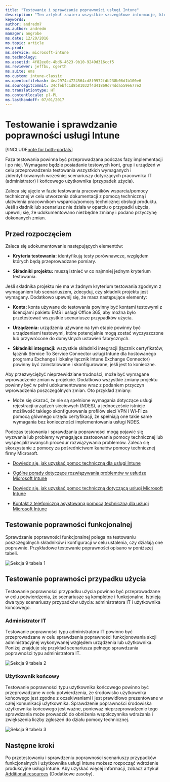 ```yaml
---
title: "Testowanie i sprawdzanie poprawności usługi Intune"
description: "Ten artykuł zawiera wszystkie szczegółowe informacje, które należy wziąć pod uwagę podczas testowania i sprawdzania poprawności opartego tylko na chmurze rozwiązania Intune w środowisku."
keywords: 
author: andredm7
ms.author: andredm
manager: angrobe
ms.date: 12/20/2016
ms.topic: article
ms.prod: 
ms.service: microsoft-intune
ms.technology: 
ms.assetid: 4f82ee0c-4bd6-4623-9b10-9249d316ccf5
ms.reviewer: jeffbu, cgerth
ms.suite: ems
ms.custom: intune-classic
ms.openlocfilehash: 4ea2974c4724564cd8f9972fdb238b06d1b100e6
ms.sourcegitcommit: 34cfebfc1d8b81032f4d41869d74dda559e677e2
ms.translationtype: HT
ms.contentlocale: pl-PL
ms.lasthandoff: 07/01/2017
---
```

# <a name="intune-testing-and-validation"></a>Testowanie i sprawdzanie poprawności usługi Intune

[!INCLUDE[note for both-portals](./includes/note-for-both-portals.md)]

Faza testowania powinna być przeprowadzana podczas fazy implementacji i po niej. Wymagane będzie posiadanie testowych kont, grup i urządzeń w celu przeprowadzenia testowania wszystkich wymaganych i zidentyfikowanych wcześniej scenariuszy dotyczących pracownika IT (administrator) i końcowego użytkownika (przypadek użycia).

Zaleca się ujęcie w fazie testowania pracowników wsparcia/pomocy technicznej w celu utworzenia dokumentacji z pomocą techniczną i ułatwienia pracownikom wsparcia/pomocy technicznej obsługi produktu. Jeśli składnik lub scenariusz nie działa w oparciu o przypadki użycia, upewnij się, że udokumentowano niezbędne zmiany i podano przyczynę dokonanych zmian.

## <a name="before-you-begin"></a>Przed rozpoczęciem

Zaleca się udokumentowanie następujących elementów:

-   **Kryteria testowania:** identyfikują testy porównawcze, względem których będą przeprowadzane pomiary.

-   **Składniki projektu:** muszą istnieć w co najmniej jednym kryterium testowania.

Jeśli składnika projektu nie ma w żadnym kryterium testowania zgodnym z wymaganiem lub scenariuszem, zdecyduj, czy składnik projektu jest wymagany. Dodatkowo upewnij się, że masz następujące elementy:

-   **Konta:** konta używane do testowania powinny być kontami testowymi z licencjami pakietu EMS i usługi Office 365, aby można było przetestować wszystkie scenariusze przypadków użycia.

-   **Urządzenia:** urządzenia używane na tym etapie powinny być urządzeniami testowymi, które potencjalnie mogą zostać wyczyszczone lub przywrócone do domyślnych ustawień fabrycznych.

-   **Składniki integracji:** wszystkie składniki integracji (łącznik certyfikatów, łącznik Service To Service Connector usługi Intune dla hostowanego programu Exchange i lokalny łącznik Intune Exchange Connector) powinny być zainstalowane i skonfigurowane, jeśli jest to konieczne.

Aby przezwyciężyć nieprzewidziane trudności, może być wymagane wprowadzenie zmian w projekcie. Dodatkowo wszystkie zmiany projektu powinny być w pełni udokumentowane wraz z podaniem przyczyn wprowadzenia poszczególnych zmian. Oto przykład zmiany:

-   Może się okazać, że nie są spełnione wymagania dotyczące usługi rejestracji urządzeń sieciowych (NDES), a jednocześnie istnieje możliwość takiego skonfigurowania profilów sieci VPN i Wi-Fi za pomocą głównego urzędu certyfikacji, że spełniają one takie same wymagania bez konieczności implementowania usługi NDES.

Podczas testowania i sprawdzania poprawności mogą pojawić się wyzwania lub problemy wymagające zastosowania pomocy technicznej lub wyspecjalizowanych procedur rozwiązywania problemów. Zaleca się skorzystanie z pomocy za pośrednictwem kanałów pomocy technicznej firmy Microsoft.

-   [Dowiedz się, jak uzyskać pomoc techniczną dla usługi Intune](/intune-classic/troubleshoot/how-to-get-support-for-microsoft-intune)

-   [Ogólne porady dotyczące rozwiązywania problemów w usłudze Microsoft Intune](/intune-classic/troubleshoot/general-troubleshooting-tips-for-microsoft-intune)

-   [Dowiedz się, jak uzyskać pomoc techniczną dotyczącą usługi Microsoft Intune](/intune-classic/troubleshoot/how-to-get-support-for-microsoft-intune)

-   [Kontakt z telefoniczną asystowaną pomocą techniczną dla usługi Microsoft Intune](/intune-classic/troubleshoot/contact-assisted-phone-support-for-microsoft-intune)

## <a name="functional-validation-testing"></a>Testowanie poprawności funkcjonalnej

Sprawdzanie poprawności funkcjonalnej polega na testowaniu poszczególnych składników i konfiguracji w celu ustalenia, czy działają one poprawnie. Przykładowe testowanie poprawności opisano w poniższej tabeli.

![Sekcja 9 tabela 1](./media/section-9-image-1-table.PNG)

## <a name="use-case-validation-testing"></a>Testowanie poprawności przypadku użycia

Testowanie poprawności przypadku użycia powinno być przeprowadzane w celu potwierdzenia, że scenariusze są kompletne i funkcjonalne. Istnieją dwa typy scenariuszy przypadków użycia: administratora IT i użytkownika końcowego.

### <a name="it-admin"></a>Administrator IT

Testowanie poprawności typu administratora IT powinno być przeprowadzane w celu sprawdzenia poprawności funkcjonowania akcji administracyjnej wykonywanej względem urządzenia lub użytkownika. Poniżej znajduje się przykład scenariusza pełnego sprawdzania poprawności typu administratora IT.

![Sekcja 9 tabela 2](./media/section-9-image-2-table.PNG)

### <a name="end-user"></a>Użytkownik końcowy

Testowanie poprawności typu użytkownika końcowego powinno być przeprowadzane w celu potwierdzenia, że środowisko użytkownika końcowego jest zgodne z oczekiwaniami i jest prawidłowo prezentowane w całej komunikacji użytkownika. Sprawdzenie poprawności środowiska użytkownika końcowego jest ważne, ponieważ nieprzeprowadzenie tego sprawdzania może prowadzić do obniżenia współczynnika wdrażania i zwiększenia liczby zgłoszeń do działu pomocy technicznej.

![Sekcja 9 tabela 3](./media/section-9-image-3-table.PNG)

## <a name="next-steps"></a>Następne kroki

Po przetestowaniu i sprawdzeniu poprawności scenariuszy przypadków funkcjonalnych i użytkownika usługi Intune możesz rozpocząć wdrożenie produkcyjne usługi Intune. Aby uzyskać więcej informacji, zobacz artykuł [Additional resources](planning-guide-resources.md) (Dodatkowe zasoby).
